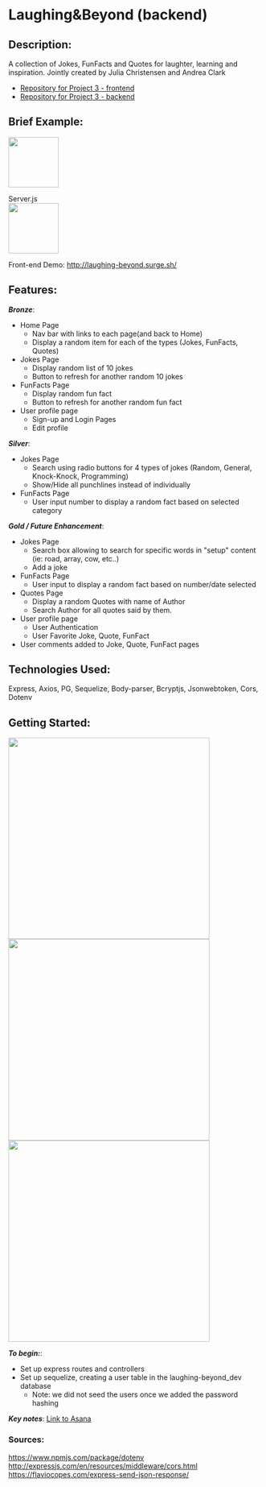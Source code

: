 # Laughing&Beyond (backend)

## Description:
A collection of Jokes, FunFacts and Quotes for laughter, learning and inspiration. 
Jointly created by Julia Christensen and Andrea Clark
* [Repository for Project 3 - frontend](https://github.com/aflack143/laughing-beyond-frontend)
* [Repository for  Project 3 - backend](https://github.com/aflack143/laughing-beyond-backend)

## Brief Example:
<img src="https://user-images.githubusercontent.com/80013194/122783463-352cc600-d277-11eb-8dd4-e1fa27f882ae.png" width="100" height="100">

Server.js<br>
<img src="https://user-images.githubusercontent.com/62125512/122476672-38306980-cf8c-11eb-99db-8ac05fa281ab.PNG" width="100" height="100">

Front-end Demo: http://laughing-beyond.surge.sh/

## Features:
**_Bronze_**:
* Home Page
    * Nav bar with links to each page(and back to Home)
    * Display a random item for each of the types (Jokes, FunFacts, Quotes)
* Jokes Page
    * Display random list of 10 jokes
    * Button to refresh for another random 10 jokes 
* FunFacts Page
    * Display random fun fact
    * Button to refresh for another random fun fact 
* User profile page
    * Sign-up and Login Pages
    * Edit profile

**_Silver_**:
* Jokes Page
    * Search using radio buttons for 4 types of jokes (Random, General, Knock-Knock, Programming)
    * Show/Hide all punchlines instead of individually
* FunFacts Page
    * User input number to display a random fact based on selected category
    
**_Gold / Future Enhancement_**:
* Jokes Page
    * Search box allowing to search for specific words in "setup" content (ie: road, array, cow, etc..)
    * Add a joke
* FunFacts Page
    * User input to display a random fact based on number/date selected
* Quotes Page
    * Display a random Quotes with name of Author
    * Search Author for all quotes said by them.
* User profile page
    * User Authentication
    * User Favorite Joke, Quote, FunFact
* User comments added to Joke, Quote, FunFact pages


## Technologies Used:
   Express, 
   Axios, 
   PG, 
   Sequelize, 
   Body-parser, 
   Bcryptjs, 
   Jsonwebtoken, 
   Cors, 
   Dotenv
   

## Getting Started:
<img src="https://user-images.githubusercontent.com/80013194/122136009-430dc180-ce07-11eb-9933-9ed9701f94ff.png" width="400">
<img src="https://user-images.githubusercontent.com/80013194/122136023-4c972980-ce07-11eb-9ffe-33aad8c87e1c.png" width="400">
<img src="https://user-images.githubusercontent.com/80013194/122136034-5325a100-ce07-11eb-8ba2-ba1cb73bd887.jpg" width="400">

**_To begin:_**: 
* Set up express routes and controllers
* Set up sequelize, creating a user table in the laughing-beyond_dev database
   * Note: we did not seed the users once we added the password hashing


**_Key notes_**: 
[Link to Asana](https://app.asana.com/0/1200474893168640/list)

### Sources: 
https://www.npmjs.com/package/dotenv <br>
http://expressjs.com/en/resources/middleware/cors.html <br>
https://flaviocopes.com/express-send-json-response/ <br>
